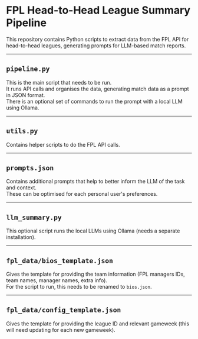 # FPL Head-to-Head League Summary Pipeline

This repository contains Python scripts to extract data from the FPL API for head-to-head leagues, generating prompts for LLM-based match reports.

---

## `pipeline.py`

This is the main script that needs to be run.  
It runs API calls and organises the data, generating match data as a prompt in JSON format.  
There is an optional set of commands to run the prompt with a local LLM using Ollama.

---

## `utils.py`

Contains helper scripts to do the FPL API calls.

---

## `prompts.json`

Contains additional prompts that help to better inform the LLM of the task and context.  
These can be optimised for each personal user's preferences.

---

## `llm_summary.py`

This optional script runs the local LLMs using Ollama (needs a separate installation).

---

## `fpl_data/bios_template.json`

Gives the template for providing the team information (FPL managers IDs, team names, manager names, extra info).  
For the script to run, this needs to be renamed to `bios.json`.

---

## `fpl_data/config_template.json`

Gives the template for providing the league ID and relevant gameweek (this will need updating for each new gameweek).

